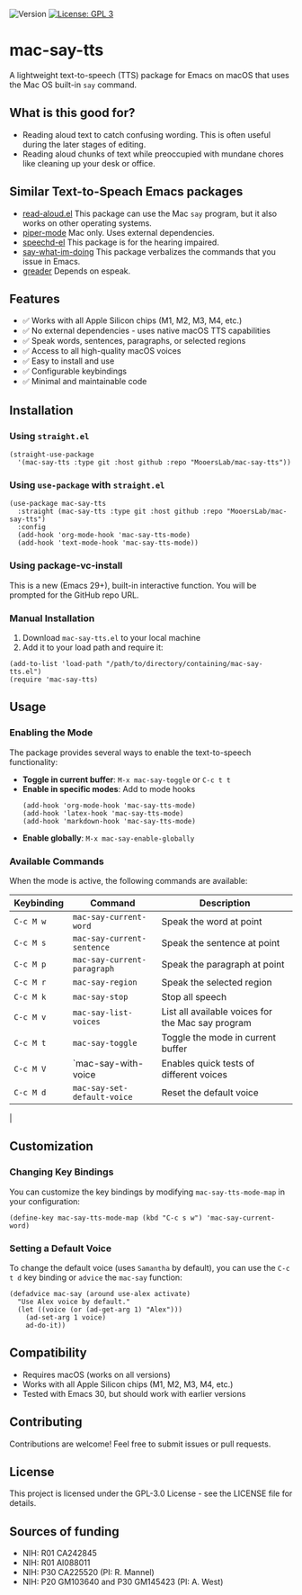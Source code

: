 ![Version](https://img.shields.io/static/v1?label=mac-say-tts&message=0.1&color=brightcolor)
[![License: GPL 3](https://img.shields.io/badge/License-GPL3-blue.svg)](https://opensource.org/licenses/MIT)

# mac-say-tts

A lightweight text-to-speech (TTS) package for Emacs on macOS that uses the Mac OS built-in `say` command.

## What is this good for?

- Reading aloud text to catch confusing wording. This is often useful during the later stages of editing.
- Reading aloud chunks of text while preoccupied with mundane chores like cleaning up your desk or office.

## Similar Text-to-Speach Emacs packages

- [read-aloud.el](https://github.com/gromnitsky/read-aloud.el/tree/d5f80ab72054a957aed25224639c1779cae5f4d1) This package can use the Mac `say` program, but it also works on other operating systems.
- [piper-mode](https://github.com/snowy-0wl/piper-mode) Mac only. Uses external dependencies.
- [speechd-el](https://github.com/brailcom/speechd-el/tree/0e509d392c7f82ca2451a59b97d551382136d2d5) This package is for the hearing impaired.
- [say-what-im-doing](https://melpa.org/#/say-what-im-doing) This package verbalizes the commands that you issue in Emacs.
- [greader](https://gitlab.com/michelangelo-rodriguez/greader/tree/bc7702a53db6aae35187b83e23b1f56342a16252) Depends on espeak.

  

## Features

- ✅ Works with all Apple Silicon chips (M1, M2, M3, M4, etc.)
- ✅ No external dependencies - uses native macOS TTS capabilities
- ✅ Speak words, sentences, paragraphs, or selected regions
- ✅ Access to all high-quality macOS voices
- ✅ Easy to install and use
- ✅ Configurable keybindings
- ✅ Minimal and maintainable code

## Installation

### Using `straight.el`

```elisp
(straight-use-package
  '(mac-say-tts :type git :host github :repo "MooersLab/mac-say-tts"))
```


### Using `use-package` with `straight.el`

```elisp
(use-package mac-say-tts
  :straight (mac-say-tts :type git :host github :repo "MooersLab/mac-say-tts")
  :config
  (add-hook 'org-mode-hook 'mac-say-tts-mode)
  (add-hook 'text-mode-hook 'mac-say-tts-mode))
```

### Using package-vc-install

This is a new (Emacs 29+), built-in interactive function. You will be prompted for the GitHub repo URL.

### Manual Installation

1. Download `mac-say-tts.el` to your local machine
2. Add it to your load path and require it:

```elisp
(add-to-list 'load-path "/path/to/directory/containing/mac-say-tts.el")
(require 'mac-say-tts)
```

## Usage

### Enabling the Mode

The package provides several ways to enable the text-to-speech functionality:

- **Toggle in current buffer**: `M-x mac-say-toggle` or `C-c t t`
- **Enable in specific modes**: Add to mode hooks
  ```elisp
  (add-hook 'org-mode-hook 'mac-say-tts-mode)
  (add-hook 'latex-hook 'mac-say-tts-mode)
  (add-hook 'markdown-hook 'mac-say-tts-mode)
  ```
- **Enable globally**: `M-x mac-say-enable-globally`

### Available Commands

When the mode is active, the following commands are available:

| Keybinding | Command | Description |
|------------|---------|-------------|
| `C-c M w`  | `mac-say-current-word` | Speak the word at point |
| `C-c M s`  | `mac-say-current-sentence` | Speak the sentence at point |
| `C-c M p`  | `mac-say-current-paragraph` | Speak the paragraph at point |
| `C-c M r`  | `mac-say-region` | Speak the selected region |
| `C-c M k`  | `mac-say-stop` | Stop all speech |
| `C-c M v`  | `mac-say-list-voices` | List all available voices for the Mac say program |
| `C-c M t`  | `mac-say-toggle` | Toggle the mode in current buffer |
| `C-c M V`  | `mac-say-with-voice | Enables quick tests of different voices |
| `C-c M d`  | `mac-say-set-default-voice` | Reset the default voice |
|


## Customization

### Changing Key Bindings

You can customize the key bindings by modifying `mac-say-tts-mode-map` in your configuration:

```elisp
(define-key mac-say-tts-mode-map (kbd "C-c s w") 'mac-say-current-word)
```

### Setting a Default Voice

To change the default voice (uses `Samantha` by default), you can use the `C-c t d` key binding or `advice` the `mac-say` function:

```elisp
(defadvice mac-say (around use-alex activate)
  "Use Alex voice by default."
  (let ((voice (or (ad-get-arg 1) "Alex")))
    (ad-set-arg 1 voice)
    ad-do-it))
```

## Compatibility

- Requires macOS (works on all versions)
- Works with all Apple Silicon chips (M1, M2, M3, M4, etc.)
- Tested with Emacs 30, but should work with earlier versions

## Contributing

Contributions are welcome! Feel free to submit issues or pull requests.

## License

This project is licensed under the GPL-3.0 License - see the LICENSE file for details.

## Sources of funding

- NIH: R01 CA242845
- NIH: R01 AI088011
- NIH: P30 CA225520 (PI: R. Mannel)
- NIH: P20 GM103640 and P30 GM145423 (PI: A. West)
